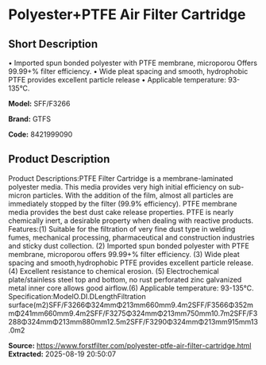 # Polyester+PTFE Air Filter Cartridge

## Short Description

• Imported spun bonded polyester with PTFE membrane, microporou Offers 99.99+% filter efficiency.
• Wide pleat spacing and smooth, hydrophobic PTFE provides excellent particle release
• Applicable temperature: 93-135°C.

**Model:** SFF/F3266

**Brand:** GTFS

**Code:** 8421999090

## Product Description

Product Descriptions:PTFE Filter Cartridge is a membrane-laminated polyester media. This media provides very high initial efficiency on sub-micron particles. With the addition of the film, almost all particles are immediately stopped by the filter (99.9% efficiency). PTFE membrane media provides the best dust cake release properties. PTFE is nearly chemically inert, a desirable property when dealing with reactive products. Features:(1) Suitable for the filtration of very fine dust type in welding fumes, mechanical processing, pharmaceutical and construction industries and sticky dust collection. (2) Imported spun bonded polyester with PTFE membrane, microporou offers 99.99+% filter efficiency. (3) Wide pleat spacing and smooth,hydrophobic PTFE provides excellent particle release.(4) Excellent resistance to chemical erosion. (5) Electrochemical plate/stainless steel top and bottom, no rust perforated zinc galvanized metal inner core allows good airflow.(6) Applicable temperature: 93-135℃. Specification:ModelO.DI.DLengthFiltration surface(m2)SFF/F3266Φ324mmΦ213mm660mm9.4m2SFF/F3566Φ352mmΦ241mm660mm9.4m2SFF/F3275Φ324mmΦ213mm750mm10.7m2SFF/F3288Φ324mmΦ213mm880mm12.5m2SFF/F3290Φ324mmΦ213mm915mm13.0m2

**Source:** https://www.forstfilter.com/polyester-ptfe-air-filter-cartridge.html
**Extracted:** 2025-08-19 20:50:07
